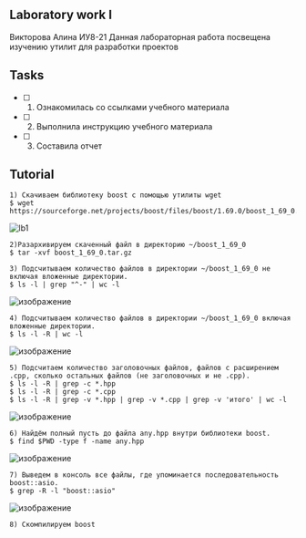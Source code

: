 ## Laboratory work I
Викторова Алина ИУ8-21
Данная лабораторная работа посвещена изучению утилит для разработки проектов

## Tasks

- [ ] 1. Ознакомилась со ссылками учебного материала
- [ ] 2. Выполнила инструкцию учебного материала
- [ ] 3. Составила отчет 

## Tutorial
```
1) Скачиваем библиотеку boost с помощью утилиты wget
$ wget https://sourceforge.net/projects/boost/files/boost/1.69.0/boost_1_69_0.tar.gz
```
![lb1](https://user-images.githubusercontent.com/126507425/227588149-857f3aff-2c39-4c6c-87ac-a0c7e4fe2a3e.png)

```
2)Разархивируем скаченный файл в директорию ~/boost_1_69_0
$ tar -xvf boost_1_69_0.tar.gz
```
```
3) Подсчитываем количество файлов в директории ~/boost_1_69_0 не включая вложенные директории.
$ ls -l | grep "^-" | wc -l
```
![изображение](https://user-images.githubusercontent.com/126507425/227594388-f8aa2eb3-8a1f-4243-a85f-9fe45a032bcf.png)
```
4) Подсчитываем количество файлов в директории ~/boost_1_69_0 включая вложенные директории.
$ ls -l -R | wc -l
```
![изображение](https://user-images.githubusercontent.com/126507425/227595024-68cd165d-b1be-42b7-8581-c1683320e645.png)
```
5) Подсчитаем количество заголовочных файлов, файлов с расширением .cpp, сколько остальных файлов (не заголовочных и не .cpp).
$ ls -l -R | grep -c *.hpp
$ ls -l -R | grep -c *.cpp
$ ls -l -R | grep -v *.hpp | grep -v *.cpp | grep -v 'итого' | wc -l
```
![изображение](https://user-images.githubusercontent.com/126507425/227598561-614dff61-6418-42be-b09f-bc5e3357425b.png)
```
6) Найдём полный пусть до файла any.hpp внутри библиотеки boost.
$ find $PWD -type f -name any.hpp
```
![изображение](https://user-images.githubusercontent.com/126507425/227600060-8dd76621-c0b7-4b19-9eb3-1f9db9589a32.png)
```
7) Выведем в консоль все файлы, где упоминается последовательность boost::asio.
$ grep -R -l "boost::asio"
```
![изображение](https://user-images.githubusercontent.com/126507425/227601381-c9226b37-44c6-4489-be53-54ece534dd1e.png)
```
8) Скомпилируем boost

```
